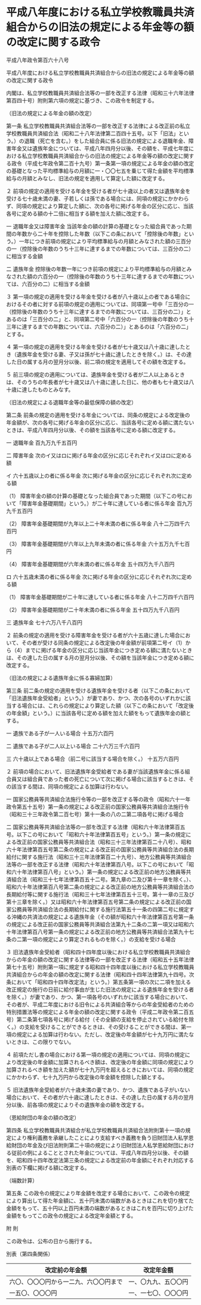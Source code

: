 # 平成八年度における私立学校教職員共済組合からの旧法の規定による年金等の額の改定に関する政令

平成八年政令第百六十八号

平成八年度における私立学校教職員共済組合からの旧法の規定による年金等の額の改定に関する政令

内閣は、私立学校教職員共済組合法等の一部を改正する法律（昭和三十六年法律第百四十号）附則第六項の規定に基づき、この政令を制定する。

（旧法の規定による年金の額の改定）

第一条 私立学校教職員共済組合法等の一部を改正する法律による改正前の私立学校教職員共済組合法（昭和二十八年法律第二百四十五号。以下「旧法」という。）の退職（死亡を含む。）をした組合員に係る旧法の規定による退職年金、障害年金又は遺族年金については、平成八年四月分以後、その額を、平成七年度における私立学校教職員共済組合からの旧法の規定による年金等の額の改定に関する政令（平成七年政令第二百十九号）第一条第一項の規定による年金の額の改定の基礎となった平均標準給与の月額に一・〇〇七五を乗じて得た金額を平均標準給与の月額とみなし、旧法の規定を適用して算定した額に改定する。

２ 前項の規定の適用を受ける年金を受ける者が七十歳以上の者又は遺族年金を受ける七十歳未満の妻、子若しくは孫である場合には、同項の規定にかかわらず、同項の規定により算定した額に、次の各号に掲げる年金の区分に応じ、当該各号に定める額の十二倍に相当する額を加えた額に改定する。

一 退職年金又は障害年金 当該年金の額の計算の基礎となった組合員であった期間の年数から二十年を控除した年数（以下この条において「控除後の年数」という。）一年につき前項の規定により平均標準給与の月額とみなされた額の三百分の一（控除後の年数のうち十三年に達するまでの年数については、三百分の二）に相当する金額

二 遺族年金 控除後の年数一年につき前項の規定により平均標準給与の月額とみなされた額の六百分の一（控除後の年数のうち十三年に達するまでの年数については、六百分の二）に相当する金額

３ 第一項の規定の適用を受ける年金を受ける者が八十歳以上の者である場合におけるその者に対する前項の規定の適用については、同項第一号中「三百分の一（控除後の年数のうち十三年に達するまでの年数については、三百分の二）」とあるのは「三百分の二」と、同項第二号中「六百分の一（控除後の年数のうち十三年に達するまでの年数については、六百分の二）」とあるのは「六百分の二」とする。

４ 第一項の規定の適用を受ける年金を受ける者が七十歳又は八十歳に達したとき（遺族年金を受ける妻、子又は孫が七十歳に達したときを除く。）は、その達した日の属する月の翌月分以後、前二項の規定を適用してその額を改定する。

５ 前三項の規定の適用については、遺族年金を受ける者が二人以上あるときは、そのうちの年長者が七十歳又は八十歳に達した日に、他の者も七十歳又は八十歳に達したものとみなす。

（旧法の規定による退職年金等の最低保障の額の改定）

第二条 前条の規定の適用を受ける年金については、同条の規定による改定後の年金額が、次の各号に掲げる年金の区分に応じ、当該各号に定める額に満たないときは、平成八年四月分以後、その額を当該各号に定める額に改定する。

一 退職年金 百九万九千五百円

二 障害年金 次のイ又はロに掲げる年金の区分に応じそれぞれイ又はロに定める額

イ 六十五歳以上の者に係る年金 次に掲げる年金の区分に応じそれぞれ次に定める額

（1） 障害年金の額の計算の基礎となった組合員であった期間（以下この号において「障害年金基礎期間」という。）が二十年に達している者に係る年金 百九万九千五百円

（2） 障害年金基礎期間が九年以上二十年未満の者に係る年金 八十二万四千六百円

（3） 障害年金基礎期間が六年以上九年未満の者に係る年金 六十五万九千七百円

（4） 障害年金基礎期間が六年未満の者に係る年金 五十四万九千八百円

ロ 六十五歳未満の者に係る年金 次に掲げる年金の区分に応じそれぞれ次に定める額

（1） 障害年金基礎期間が二十年に達している者に係る年金 八十二万四千六百円

（2） 障害年金基礎期間が二十年未満の者に係る年金 五十四万九千八百円

三 遺族年金 七十六万八千八百円

２ 前条の規定の適用を受ける障害年金を受ける者が六十五歳に達した場合において、その者が受ける同条の規定による改定後の年金額が前項第二号イ（1）から（4）までに掲げる年金の区分に応じ当該年金につき定める額に満たないときは、その達した日の属する月の翌月分以後、その額を当該年金につき定める額に改定する。

（旧法の規定による遺族年金に係る寡婦加算）

第三条 前二条の規定の適用を受ける遺族年金を受ける者（以下この条において「旧法遺族年金受給者」という。）が妻であり、かつ、次の各号のいずれかに該当する場合には、これらの規定により算定した額（以下この条において「改定後の年金額」という。）に当該各号に定める額を加えた額をもって遺族年金の額とする。

一 遺族である子が一人いる場合 十五万六百円

二 遺族である子が二人以上いる場合 二十六万三千六百円

三 六十歳以上である場合（前二号に該当する場合を除く。） 十五万六百円

２ 前項の場合において、旧法遺族年金受給者である妻が当該遺族年金に係る組合員又は組合員であった者の死亡について次に掲げる場合に該当するときは、その該当する間は、同項の規定による加算は行わない。

一 国家公務員等共済組合法施行令等の一部を改正する等の政令（昭和六十一年政令第五十五号）第一条の規定による改正前の国家公務員等共済組合法施行令（昭和三十三年政令第二百七号）第十一条の八の二第二項各号に掲げる場合

二 国家公務員等共済組合法等の一部を改正する法律（昭和六十年法律第百五号。以下この号において「昭和六十年法律第百五号」という。）第一条の規定による改正前の国家公務員等共済組合法（昭和三十三年法律第百二十八号）、昭和六十年法律第百五号第二条の規定による改正前の国家公務員等共済組合法の長期給付に関する施行法（昭和三十三年法律第百二十九号）、地方公務員等共済組合法等の一部を改正する法律（昭和六十年法律第百八号。以下この号において「昭和六十年法律第百八号」という。）第一条の規定による改正前の地方公務員等共済組合法（昭和三十七年法律第百五十二号。第九章の二及び第十一章を除く。）、昭和六十年法律第百八号第二条の規定による改正前の地方公務員等共済組合法の長期給付等に関する施行法（昭和三十七年法律第百五十三号。第十一章の三及び第十三章を除く。）又は昭和六十年法律第百五号第二条の規定による改正前の国家公務員等共済組合法の長期給付に関する施行法第五十一条の四第二号に規定する沖縄の共済法の規定による遺族年金（その額が昭和六十年法律第百五号第一条の規定による改正前の国家公務員等共済組合法第九十二条の二第一項又は昭和六十年法律第百八号第一条の規定による改正前の地方公務員等共済組合法第九十七条の二第一項の規定により算定されるものを除く。）の支給を受ける場合

３ 旧法遺族年金受給者（昭和四十四年度以後における私立学校教職員共済組合からの年金の額の改定に関する法律等の一部を改正する法律（昭和五十五年法律第七十五号）附則第一項に規定する昭和四十四年度以後における私立学校教職員共済組合からの年金の額の改定に関する法律（昭和四十四年法律第九十四号。次条において「昭和四十四年改定法」という。）第五条第一項の次に二項を加える改正規定の施行の日前に給付事由が生じた旧法の規定による遺族年金を受ける者を除く。）が妻であり、かつ、第一項各号のいずれかに該当する場合において、その者が、平成二年度における旧令による共済組合等からの年金受給者のための特別措置法等の規定による年金の額の改定に関する政令（平成二年政令第二百五号）第二条第七項各号に掲げる給付（その全額の支給を停止されている給付を除く。）の支給を受けることができるときは、その受けることができる間は、第一項の規定による加算は行わない。ただし、改定後の年金額が七十九万円に満たないときは、この限りでない。

４ 前項ただし書の場合における第一項の規定の適用については、同項の規定により改定後の年金額に加算されるべき額は、改定後の年金額に同項の規定により加算されるべき額を加えた額が七十九万円を超えるときにおいては、同項の規定にかかわらず、七十九万円から改定後の年金額を控除した額とする。

５ 旧法遺族年金受給者が六十歳未満の妻であり、かつ、遺族である子がいない場合において、その者が六十歳に達したときは、その達した日の属する月の翌月分以後、前各項の規定によりその遺族年金の額を改定する。

（恩給財団の年金の額の改定）

第四条 私立学校教職員共済組合が私立学校教職員共済組合法附則第十一項の規定により権利義務を承継したことにより支給すべき義務を負う旧財団法人私学恩給財団の年金及び旧法附則第二十項の規定により旧財団法人私学恩給財団における従前の例によることとされた年金については、平成八年四月分以後、その額を、昭和四十四年改定法第三条の規定による改定前の年金額にそれぞれ対応する別表の下欄に掲げる額に改定する。

（端数計算）

第五条 この政令の規定により年金額を改定する場合において、この政令の規定により算出して得た年金額に、五十円未満の端数があるときはこれを切り捨てた金額をもって、五十円以上百円未満の端数があるときはこれを百円に切り上げた金額をもってこの政令の規定による改定年金額とする。

附 則

この政令は、公布の日から施行する。

別表（第四条関係）

改定前の年金額 | 改定年金額  
---|---  
六〇、〇〇〇円から一二九、六〇〇円まで | 一、〇九九、五〇〇円  
一五〇、〇〇〇円 | 一、一七〇、〇〇〇円
